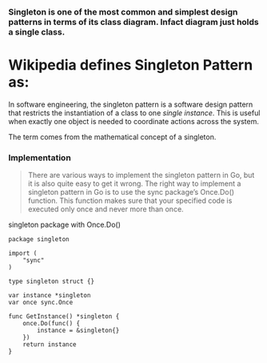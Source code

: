 ### Singleton is one of the most common and simplest design patterns in terms of its class diagram. Infact diagram just holds a single class.

# Wikipedia defines Singleton Pattern as:

In software engineering, the singleton pattern is a software design pattern that restricts the instantiation of a class to one *single instance*. This is useful when exactly one object is needed to coordinate actions across the system. 

The term comes from the mathematical concept of a singleton.


### Implementation

> There are various ways to implement the singleton pattern in Go, but it is also quite easy to get it wrong. The right way to implement a singleton pattern in Go is to use the sync package’s Once.Do() function. This function makes sure that your specified code is executed only once and never more than once.

singleton package with Once.Do() 

```golang
package singleton

import (
    "sync"
)

type singleton struct {}

var instance *singleton
var once sync.Once

func GetInstance() *singleton {
    once.Do(func() {
        instance = &singleton{}
    })
    return instance
}
```
